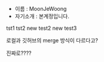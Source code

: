 - 이름 : MoonJeWoong
- 자기소개 : 본계정입니다.

tst1
tst2
new test2
new test3

로컬과 깃허브의 merge 방식이 다르다고?

진짜로????

